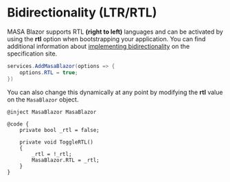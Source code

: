 ﻿# Bidirectionality (LTR/RTL)

MASA Blazor supports RTL **(right to left)** languages and can be activated by using the **rtl** option when bootstrapping your application. You can find additional information about [implementing bidirectionality](https://material.io/design/usability/bidirectionality.html) on the specification site.

```csharp Program.cs
services.AddMasaBlazor(options => {
    options.RTL = true;
})
```

You can also change this dynamically at any point by modifying the **rtl** value on the `MasaBlazor` object.

```razor
@inject MasaBlazor MasaBlazor

@code {
    private bool _rtl = false;

    private void ToggleRTL()
    {
        _rtl = !_rtl;
        MasaBlazor.RTL = _rtl;
    }
}
```
